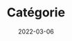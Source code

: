 ---
title: "Catégorie"
date: 2022-03-06
layout: "categories"
slug: "categories"
menu:
    main:
        weight: 1
        params: 
            icon: categories
---